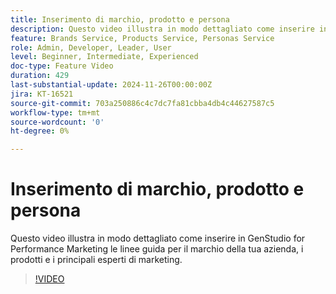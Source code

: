 ```yaml
---
title: Inserimento di marchio, prodotto e persona
description: Questo video illustra in modo dettagliato come inserire in GenStudio for Performance Marketing le linee guida per il marchio della tua azienda, i prodotti e i principali esperti di marketing.
feature: Brands Service, Products Service, Personas Service
role: Admin, Developer, Leader, User
level: Beginner, Intermediate, Experienced
doc-type: Feature Video
duration: 429
last-substantial-update: 2024-11-26T00:00:00Z
jira: KT-16521
source-git-commit: 703a250886c4c7dc7fa81cbba4db4c44627587c5
workflow-type: tm+mt
source-wordcount: '0'
ht-degree: 0%

---
```



# Inserimento di marchio, prodotto e persona

Questo video illustra in modo dettagliato come inserire in GenStudio for Performance Marketing le linee guida per il marchio della tua azienda, i prodotti e i principali esperti di marketing.

>[!VIDEO](https://video.tv.adobe.com/v/3439371/?learn=on&enablevpops)

